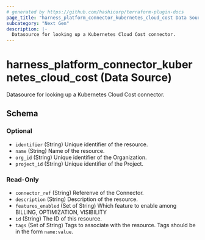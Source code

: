 ```yaml
---
# generated by https://github.com/hashicorp/terraform-plugin-docs
page_title: "harness_platform_connector_kubernetes_cloud_cost Data Source - terraform-provider-harness"
subcategory: "Next Gen"
description: |-
  Datasource for looking up a Kubernetes Cloud Cost connector.
---
```


# harness_platform_connector_kubernetes_cloud_cost (Data Source)

Datasource for looking up a Kubernetes Cloud Cost connector.



<!-- schema generated by tfplugindocs -->
## Schema

### Optional

- `identifier` (String) Unique identifier of the resource.
- `name` (String) Name of the resource.
- `org_id` (String) Unique identifier of the Organization.
- `project_id` (String) Unique identifier of the Project.

### Read-Only

- `connector_ref` (String) Referenve of the Connector.
- `description` (String) Description of the resource.
- `features_enabled` (Set of String) Which feature to enable among BILLING, OPTIMIZATION, VISIBILITY
- `id` (String) The ID of this resource.
- `tags` (Set of String) Tags to associate with the resource. Tags should be in the form `name:value`.


